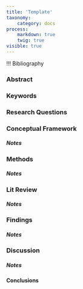 ```yaml
---
title: 'Template'
taxonomy:
    category: docs
process:
    markdown: true
    twig: true
visible: true
---
```


!!! Bibliography

### Abstract


### Keywords


### Research Questions

### Conceptual Framework

##### Notes

### Methods

##### Notes

### Lit Review

##### Notes

### Findings

##### Notes

### Discussion

##### Notes


#### Conclusions
